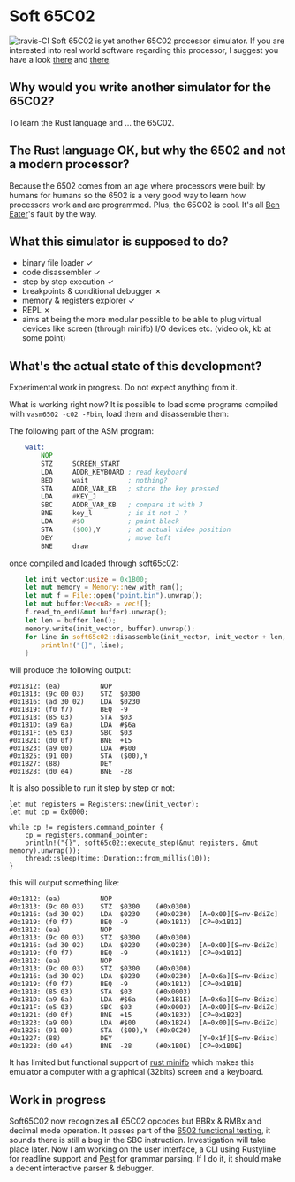 Soft 65C02
==========
![travis-CI](https://api.travis-ci.org/chanmix51/soft65c02.svg?branch=master)
Soft 65C02 is yet another 65C02 processor simulator. If you are interested into real world software regarding this processor, I suggest you have a look [there](https://www.masswerk.at/products.php) and [there](http://www.6502.org/users/andre/).

Why would you write another simulator for the 65C02?
----------------------------------------------------
To learn the Rust language and … the 65C02.

The Rust language OK, but why the 6502 and not a modern processor?
------------------------------------------------------------------
Because the 6502 comes from an age where processors were built by humans for humans so the 6502 is a very good way to learn how processors work and are programmed. Plus, the 65C02 is cool. It's all [Ben Eater](https://www.youtube.com/watch?v=LnzuMJLZRdU)'s fault by the way.

What this simulator is supposed to do?
--------------------------------------

 * binary file loader ✓
 * code disassembler ✓
 * step by step execution ✓
 * breakpoints & conditional debugger ✗
 * memory & registers explorer ✓
 * REPL ✗
 * aims at being the more modular possible to be able to plug virtual devices like screen (through minifb) I/O devices etc. (video ok, kb at some point)

What's the actual state of this development?
--------------------------------------------
Experimental work in progress. Do not expect anything from it.

What is working right now?
It is possible to load some programs compiled with `vasm6502 -c02 -Fbin`, load them and disassemble them:

The following part of the ASM program:

```asm
    wait:
        NOP
        STZ     SCREEN_START
        LDA     ADDR_KEYBOARD ; read keyboard
        BEQ     wait          ; nothing?
        STA     ADDR_VAR_KB   ; store the key pressed
        LDA     #KEY_J
        SBC     ADDR_VAR_KB   ; compare it with J
        BNE     key_l         ; is it not J ?
        LDA     #$0           ; paint black
        STA     ($00),Y       ; at actual video position
        DEY                   ; move left
        BNE     draw
```

once compiled and loaded through soft65c02:

```rust
    let init_vector:usize = 0x1B00;
    let mut memory = Memory::new_with_ram();
    let mut f = File::open("point.bin").unwrap();
    let mut buffer:Vec<u8> = vec![];
    f.read_to_end(&mut buffer).unwrap();
    let len = buffer.len();
    memory.write(init_vector, buffer).unwrap();
    for line in soft65c02::disassemble(init_vector, init_vector + len, &memory).iter() {
        println!("{}", line);
    }
```

will produce the following output:

    #0x1B12: (ea)          NOP
    #0x1B13: (9c 00 03)    STZ  $0300
    #0x1B16: (ad 30 02)    LDA  $0230
    #0x1B19: (f0 f7)       BEQ  -9
    #0x1B1B: (85 03)       STA  $03
    #0x1B1D: (a9 6a)       LDA  #$6a
    #0x1B1F: (e5 03)       SBC  $03
    #0x1B21: (d0 0f)       BNE  +15
    #0x1B23: (a9 00)       LDA  #$00
    #0x1B25: (91 00)       STA  ($00),Y
    #0x1B27: (88)          DEY
    #0x1B28: (d0 e4)       BNE  -28

It is also possible to run it step by step or not:

    let mut registers = Registers::new(init_vector);
    let mut cp = 0x0000;

    while cp != registers.command_pointer {
        cp = registers.command_pointer;
        println!("{}", soft65c02::execute_step(&mut registers, &mut memory).unwrap());
        thread::sleep(time::Duration::from_millis(10));
    }

this will output something like:

    #0x1B12: (ea)          NOP
    #0x1B13: (9c 00 03)    STZ  $0300    (#0x0300)
    #0x1B16: (ad 30 02)    LDA  $0230    (#0x0230)  [A=0x00][S=nv-BdiZc]
    #0x1B19: (f0 f7)       BEQ  -9       (#0x1B12)  [CP=0x1B12]
    #0x1B12: (ea)          NOP
    #0x1B13: (9c 00 03)    STZ  $0300    (#0x0300)
    #0x1B16: (ad 30 02)    LDA  $0230    (#0x0230)  [A=0x00][S=nv-BdiZc]
    #0x1B19: (f0 f7)       BEQ  -9       (#0x1B12)  [CP=0x1B12]
    #0x1B12: (ea)          NOP
    #0x1B13: (9c 00 03)    STZ  $0300    (#0x0300)
    #0x1B16: (ad 30 02)    LDA  $0230    (#0x0230)  [A=0x6a][S=nv-Bdizc]
    #0x1B19: (f0 f7)       BEQ  -9       (#0x1B12)  [CP=0x1B1B]
    #0x1B1B: (85 03)       STA  $03      (#0x0003)
    #0x1B1D: (a9 6a)       LDA  #$6a     (#0x1B1E)  [A=0x6a][S=nv-Bdizc]
    #0x1B1F: (e5 03)       SBC  $03      (#0x0003)  [A=0x00][S=nv-BdiZc]
    #0x1B21: (d0 0f)       BNE  +15      (#0x1B32)  [CP=0x1B23]
    #0x1B23: (a9 00)       LDA  #$00     (#0x1B24)  [A=0x00][S=nv-BdiZc]
    #0x1B25: (91 00)       STA  ($00),Y  (#0x0C20)
    #0x1B27: (88)          DEY                      [Y=0x1f][S=nv-Bdizc]
    #0x1B28: (d0 e4)       BNE  -28      (#0x1B0E)  [CP=0x1B0E]

It has limited but functional support of [rust minifb](https://github.com/emoon/rust_minifb) which makes this emulator a computer with a graphical (32bits) screen and a keyboard.

Work in progress
----------------

Soft65C02 now recognizes all 65C02 opcodes but BBRx & RMBx and decimal mode operation. It passes part of the [6502 functional testing](https://github.com/Klaus2m5/6502_65C02_functional_tests), it sounds there is still a bug in the SBC instruction. Investigation will take place later. Now I am working on the user interface, a CLI using Rustyline for readline support and [Pest](https://github.com/pest-parser/pest) for grammar parsing. If I do it, it should make a decent interactive parser & debugger.
